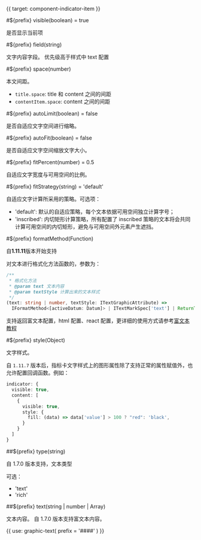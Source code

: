 {{ target: component-indicator-item }}

#${prefix} visible(boolean) = true

是否显示当前项

#${prefix} field(string)

文字内容字段。
优先级高于样式中 text 配置

#${prefix} space(number)

本文间距。

- `title.space`: title 和 content 之间的间距
- `contentItem.space`: content 之间的间距

#${prefix} autoLimit(boolean) = false

是否自适应文字空间进行缩略。

#${prefix} autoFit(boolean) = false

是否自适应文字空间缩放文字大小。

#${prefix} fitPercent(number) = 0.5

自适应文字宽度与可用空间的比例。

#${prefix} fitStrategy(string) = 'default'

自适应文字计算所采用的策略。可选项：

- 'default': 默认的自适应策略，每个文本依据可用空间独立计算字号；
- 'inscribed': 内切矩形计算策略，所有配置了 inscribed 策略的文本将会共同计算可用空间的内切矩形，避免与可用空间外元素产生遮挡。

#${prefix} formatMethod(Function)

自**1.11.11**版本开始支持

对文本进行格式化方法函数的，参数为：

```ts
/**
 * 格式化方法
 * @param text 文本内容
 * @param textStyle 计算出来的文本样式
 */
(text: string | number, textStyle: ITextGraphicAttribute) =>
  IFormatMethod<[activeDatum: Datum]> | ITextMarkSpec['text'] | ReturnType<IFormatMethod<[activeDatum: Datum]>>;
```

支持返回富文本配置，html 配置、react 配置，更详细的使用方式请参考[富文本教程](/vchart/guide/tutorial_docs/extend/Richtext_and_Dom)

#${prefix} style(Object)

文字样式。

自 `1.11.7` 版本后，指标卡文字样式上的图形属性除了支持正常的属性赋值外，也允许配置回调函数。例如：

```ts
indicator: {
  visible: true,
  content: [
    {
      visible: true,
      style: {
        fill: (data) => data['value'] > 100 ? "red": 'black',
      }
    }
  ]
}
```

##${prefix} type(string)

自 1.7.0 版本支持，文本类型

可选：

- 'text'
- 'rich'

##${prefix} text(string | number | Array)

文本内容。
自 1.7.0 版本支持富文本内容。

{{ use: graphic-text(
  prefix = '####'
) }}
